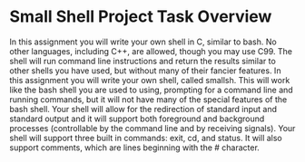 # Small Shell Project Task Overview

In this assignment you will write your own shell in C, similar to bash. No other languages, including C++, are allowed, though you may use C99. The shell will run command line instructions and return the results similar to other shells you have used, but without many of their fancier features.
In this assignment you will write your own shell, called smallsh. This will work like the bash shell you are used to using, prompting for a command line and running commands, but it will not have many of the special features of the bash shell.
Your shell will allow for the redirection of standard input and standard output and it will support both foreground and background processes (controllable by the command line and by receiving signals).
Your shell will support three built in commands: exit, cd, and status. It will also support comments, which are lines beginning with the # character.
